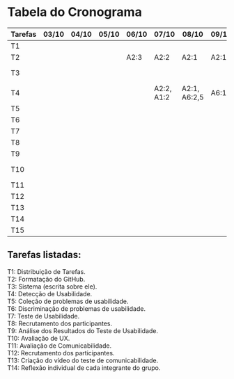 # Tabela do Cronograma
| Tarefas | 03/10 | 04/10 | 05/10 | 06/10 | 07/10 | 08/10 | 09/10 | 10/10 | 11/10 | 12/10 | 13/10 | 14/10 | 15/10 | 16/10 |
|---------|-------|-------|-------|-------|-------|-------|-------|-------|-------|-------|-------|-------|-------|-------|
|   T1    |       |       |       |       |       |       |       |       |       |       |       |       |       |       |
|   T2    |       |       |       |A2:3   |A2:2   |A2:1   |A2:1   |       |       |A2:2   |A2:5   |       |       |       |
|   T3    |       |       |       |       |       |       |       |       |       |       |      |A2:3, A6:1|       |       |
|   T4    |       |       |       |   |A2:2, A1:2|A2:1, A6:2,5|A6:1 |        |   A4: 1  |       |       |       |       |       |
|   T5    |       |       |       |       |       |       |       |       |       |       |       |       |       |       |
|   T6    |       |       |       |       |       |       |       |       |       |       |       |       |       |       |
|   T7    |       |       |       |       |       |       |       |       |A6:4    | A6:3       |       |       |       |       |
|   T8    |       |       |       |       |       |       |       |A6:2    |A6:1   |       |       |       |       |       |
|   T9    |       |       |       |       |       |       |       |       |A6:8   | A6:7      |       |       |       |       |
|   T10   |       |       |       |       |       |       |       |       |       |    A4: 2   |  A4: 3 |A4: 2 A6:1 |  A4: 2  |       |
|   T11   |       |       |       |       |       |       |       |       |       |       |       |       |       |       |
|   T12   |       |       |       |       |       |       |       |       |       |       |       |       |       |       |
|   T13   |       |       |       |       |       |       |       |       |       |       |       |       |       |       |
|   T14   |       |       |       |       |       |       |       |       |       |       |       |       |       |       |
|   T15   |       |       |       |       |       |       |       |       |       |       |       | A6: 2 |       |       |

## Tarefas listadas:
T1: Distribuição de Tarefas.<br/>
T2: Formatação do GitHub.<br/>
T3: Sistema (escrita sobre ele).<br/>
T4: Detecção de Usabilidade.<br/>
T5: Coleção de problemas de usabilidade.<br/>
T6: Discriminação de problemas de usabilidade.<br/>
T7: Teste de Usabilidade.<br/>
T8: Recrutamento dos participantes.<br/>
T9: Análise dos Resultados do Teste de Usabilidade.<br/>
T10: Avaliação de UX.<br/>
T11: Avaliação de Comunicabilidade.<br/>
T12: Recrutamento dos participantes.<br/>
T13: Criação do vídeo do teste de comunicabilidade.<br/>
T14: Reflexão individual de cada integrante do grupo.<br/>

